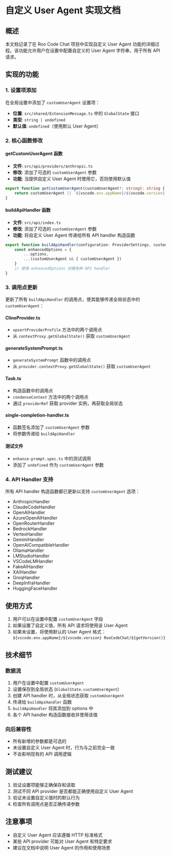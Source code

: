 # 自定义 User Agent 实现文档

## 概述

本文档记录了在 Roo Code Chat 项目中实现自定义 User Agent 功能的详细过程。该功能允许用户在设置中配置自定义的 User Agent 字符串，用于所有 API 请求。

## 实现的功能

### 1. 设置项添加

在全局设置中添加了 `customUserAgent` 设置项：

- **位置**: `src/shared/ExtensionMessage.ts` 中的 `GlobalState` 接口
- **类型**: `string | undefined`
- **默认值**: `undefined`（使用默认 User Agent）

### 2. 核心函数修改

#### getCustomUserAgent 函数

- **文件**: `src/api/providers/anthropic.ts`
- **修改**: 添加了可选的 `customUserAgent` 参数
- **功能**: 当提供自定义 User Agent 时使用它，否则使用默认值

```typescript
export function getCustomUserAgent(customUserAgent?: string): string {
	return customUserAgent || `${vscode.env.appName}/${vscode.version} RooCodeChat/${getVersion()}`
}
```

#### buildApiHandler 函数

- **文件**: `src/api/index.ts`
- **修改**: 添加了可选的 `customUserAgent` 参数
- **功能**: 将自定义 User Agent 传递给所有 API handler 构造函数

```typescript
export function buildApiHandler(configuration: ProviderSettings, customUserAgent?: string): ApiHandler {
	const enhancedOptions = {
		...options,
		...(customUserAgent && { customUserAgent })
	}
	// 使用 enhancedOptions 创建各种 API handler
}
```

### 3. 调用点更新

更新了所有 `buildApiHandler` 的调用点，使其能够传递全局状态中的 `customUserAgent`：

#### ClineProvider.ts
- `upsertProviderProfile` 方法中的两个调用点
- 从 `contextProxy.getGlobalState()` 获取 `customUserAgent`

#### generateSystemPrompt.ts
- `generateSystemPrompt` 函数中的调用点
- 从 `provider.contextProxy.getGlobalState()` 获取 `customUserAgent`

#### Task.ts
- 构造函数中的调用点
- `condenseContext` 方法中的两个调用点
- 通过 `providerRef` 获取 provider 实例，再获取全局状态

#### single-completion-handler.ts
- 函数签名添加了 `customUserAgent` 参数
- 将参数传递给 `buildApiHandler`

#### 测试文件
- `enhance-prompt.spec.ts` 中的测试调用
- 添加了 `undefined` 作为 `customUserAgent` 参数

### 4. API Handler 支持

所有 API handler 构造函数都已更新以支持 `customUserAgent` 选项：

- AnthropicHandler
- ClaudeCodeHandler
- OpenAIHandler
- AzureOpenAIHandler
- OpenRouterHandler
- BedrockHandler
- VertexHandler
- GeminiHandler
- OpenAICompatibleHandler
- OllamaHandler
- LMStudioHandler
- VSCodeLMHandler
- FakeAIHandler
- XAIHandler
- GroqHandler
- DeepInfraHandler
- HuggingFaceHandler

## 使用方式

1. 用户可以在设置中配置 `customUserAgent` 字段
2. 如果设置了自定义值，所有 API 请求将使用该 User Agent
3. 如果未设置，将使用默认的 User Agent 格式：`${vscode.env.appName}/${vscode.version} RooCodeChat/${getVersion()}`

## 技术细节

### 数据流

1. 用户在设置中配置 `customUserAgent`
2. 设置保存到全局状态 (`GlobalState.customUserAgent`)
3. 创建 API handler 时，从全局状态获取 `customUserAgent`
4. 传递给 `buildApiHandler` 函数
5. `buildApiHandler` 将其添加到 options 中
6. 各个 API handler 构造函数接收并使用该值

### 向后兼容性

- 所有新增的参数都是可选的
- 未设置自定义 User Agent 时，行为与之前完全一致
- 不会影响现有的 API 调用逻辑

## 测试建议

1. 验证设置项能够正确保存和读取
2. 测试不同 API provider 是否都能正确使用自定义 User Agent
3. 验证未设置自定义值时的默认行为
4. 检查所有调用点是否正确传递参数

## 注意事项

- 自定义 User Agent 应该遵循 HTTP 标准格式
- 某些 API provider 可能对 User Agent 有特定要求
- 建议在文档中说明 User Agent 的作用和使用场景